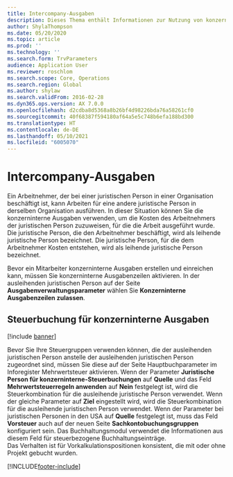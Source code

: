 ```yaml
---
title: Intercompany-Ausgaben
description: Dieses Thema enthält Informationen zur Nutzung von konzerninternen Ausgaben, um die Kosten des Arbeitnehmers der juristischen Person zuzuweisen, für die die Arbeit ausgeführt wurde.
author: ShylaThompson
ms.date: 05/20/2020
ms.topic: article
ms.prod: ''
ms.technology: ''
ms.search.form: TrvParameters
audience: Application User
ms.reviewer: roschlom
ms.search.scope: Core, Operations
ms.search.region: Global
ms.author: shylaw
ms.search.validFrom: 2016-02-28
ms.dyn365.ops.version: AX 7.0.0
ms.openlocfilehash: d2cdba8d5368a8b26bf4d98226bda76a58261cf0
ms.sourcegitcommit: 40f68387f594180af64a5e5c748b6efa188bd300
ms.translationtype: HT
ms.contentlocale: de-DE
ms.lasthandoff: 05/10/2021
ms.locfileid: "6005070"
---
```

# <a name="intercompany-expenses"></a>Intercompany-Ausgaben

Ein Arbeitnehmer, der bei einer juristischen Person in einer Organisation beschäftigt ist, kann Arbeiten für eine andere juristische Person in derselben Organisation ausführen. In dieser Situation können Sie die konzerninterne Ausgaben verwenden, um die Kosten des Arbeitnehmers der juristischen Person zuzuweisen, für die die Arbeit ausgeführt wurde. Die juristische Person, die den Arbeitnehmer beschäftigt, wird als leihende juristische Person bezeichnet. Die juristische Person, für die dem Arbeitnehmer Kosten entstehen, wird als leihende juristische Person bezeichnet. 

Bevor ein Mitarbeiter konzerninterne Ausgaben erstellen und einreichen kann, müssen Sie konzerninterne Ausgabenzeilen aktivieren. In der ausleihenden juristischen Person auf der Seite **Ausgabenverwaltungsparameter** wählen Sie **Konzerninterne Ausgabenzeilen zulassen**. 

## <a name="tax-posting-for-intercompany-expenses"></a>Steuerbuchung für konzerninterne Ausgaben

[!include [banner](../includes/banner.md)]

Bevor Sie Ihre Steuergruppen verwenden können, die der ausleihenden juristischen Person anstelle der ausleihenden juristischen Person zugeordnet sind, müssen Sie diese auf der Seite Hauptbuchparameter im Inforegister Mehrwertsteuer aktivieren. Wenn der Parameter **Juristische Person für konzerninterne-Steuerbuchungen** auf **Quelle** und das Feld **Mehrwertsteuerregeln anwenden** auf **Nein** festgelegt ist, wird die Steuerkombination für die ausleihende juristische Person verwendet. Wenn der gleiche Parameter auf **Ziel** eingestellt wird, wird die Steuerkombination für die ausleihende juristischen Person verwendet. Wenn der Parameter bei juristischen Personen in den USA auf **Quelle** festgelegt ist, muss das Feld **Vorsteuer** auch auf der neuen Seite **Sachkontobuchungsgruppen** konfiguriert sein. Das Buchhaltungsmodul verwendet die Informationen aus diesem Feld für steuerbezogene Buchhaltungseinträge.   
Das Verhalten ist für Vorkalkulationspositionen konsistent, die mit oder ohne Projekt gebucht wurden.  


[!INCLUDE[footer-include](../includes/footer-banner.md)]